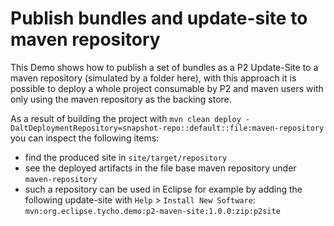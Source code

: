 # Publish bundles and update-site to maven repository

This Demo shows how to publish a set of bundles as a P2 Update-Site to a maven repository (simulated by a folder here), 
with this approach it is possible to deploy a whole project consumable by P2 and maven users with only using the maven repository as the backing store.

As a result of building the project with `mvn clean deploy -DaltDeploymentRepository=snapshot-repo::default::file:maven-repository` you can inspect the following items:

- find the produced site in `site/target/repository`
- see the deployed artifacts in the file base maven repository under `maven-repository`
- such a repository can be used in Eclipse for example by adding the following update-site with `Help` > `Install New Software`: `mvn:org.eclipse.tycho.demo:p2-maven-site:1.0.0:zip:p2site`